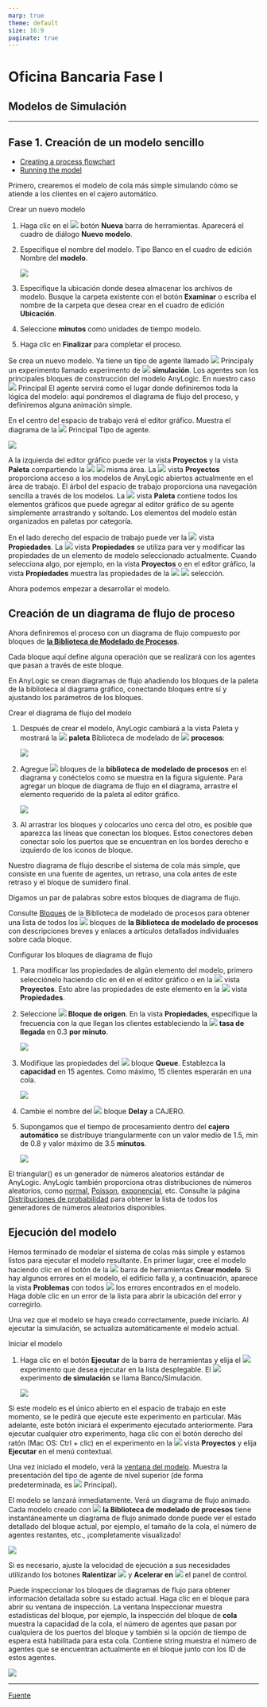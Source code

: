 ```yaml
---
marp: true
theme: default
size: 16:9
paginate: true
---
```


# Oficina Bancaria Fase I

## Modelos de Simulación

---


## Fase 1. Creación de un modelo sencillo

-   [Creating a process flowchart](https://anylogic.help/tutorials/bank-office/1-creating-simple-model.html#creating-a-process-flowchart)
-   [Running the model](https://anylogic.help/tutorials/bank-office/1-creating-simple-model.html#running-the-model)

Primero, crearemos el modelo de cola más simple simulando cómo se atiende a los clientes en el cajero automático.

Crear un nuevo modelo

1.  Haga clic en el ![](https://anylogic.help/anylogic/ui/images/NewAnyLogicProject_edit.gif) botón **Nueva** barra de herramientas. Aparecerá el cuadro de diálogo **Nuevo modelo**.
2.  Especifique el nombre del modelo. Tipo Banco en el cuadro de edición Nombre del **modelo**.
    
    ![](https://anylogic.help/tutorials/bank-office/images/newModel.png)
    
3.  Especifique la ubicación donde desea almacenar los archivos de modelo. Busque la carpeta existente con el botón **Examinar** o escriba el nombre de la carpeta que desea crear en el cuadro de edición **Ubicación**.
4.  Seleccione **minutos** como unidades de tiempo modelo.
5.  Haga clic en **Finalizar** para completar el proceso.

Se crea un nuevo modelo. Ya tiene un tipo de agente llamado ![](https://anylogic.help/anylogic/ui/images/Agent_icon.gif) Principaly un experimento llamado experimento de ![](https://anylogic.help/anylogic/experiments/images/SimulationExperiment_obj.gif) **simulación**. Los agentes son los principales bloques de construcción del modelo AnyLogic. En nuestro caso ![](https://anylogic.help/anylogic/ui/images/Agent_icon.gif) Principal El agente servirá como el lugar donde definiremos toda la lógica del modelo: aquí pondremos el diagrama de flujo del proceso, y definiremos alguna animación simple.

En el centro del espacio de trabajo verá el editor gráfico. Muestra el diagrama de la ![](https://anylogic.help/anylogic/ui/images/Agent_icon.gif) Principal Tipo de agente.

![](https://anylogic.help/tutorials/bank-office/images/workspace.png)

A la izquierda del editor gráfico puede ver la vista **Proyectos** y la vista **Paleta** compartiendo la ![](https://anylogic.help/anylogic/ui/images/views/ProjectTree_view.gif) ![](https://anylogic.help/anylogic/ui/images/views/Palette_view.gif) misma área. La ![](https://anylogic.help/anylogic/ui/images/views/ProjectTree_view.gif) vista **Proyectos** proporciona acceso a los modelos de AnyLogic abiertos actualmente en el área de trabajo. El árbol del espacio de trabajo proporciona una navegación sencilla a través de los modelos. La ![](https://anylogic.help/anylogic/ui/images/views/Palette_view.gif) vista **Paleta** contiene todos los elementos gráficos que puede agregar al editor gráfico de su agente simplemente arrastrando y soltando. Los elementos del modelo están organizados en paletas por categoría.

En el lado derecho del espacio de trabajo puede ver la ![](https://anylogic.help/anylogic/ui/images/views/Properties_view.gif) vista **Propiedades**. La ![](https://anylogic.help/anylogic/ui/images/views/Properties_view.gif) vista **Propiedades** se utiliza para ver y modificar las propiedades de un elemento de modelo seleccionado actualmente. Cuando selecciona algo, por ejemplo, en la vista **Proyectos** o en el editor gráfico, la vista **Propiedades** muestra las propiedades de la ![](https://anylogic.help/anylogic/ui/images/views/ProjectTree_view.gif) ![](https://anylogic.help/anylogic/ui/images/views/Properties_view.gif) selección.

Ahora podemos empezar a desarrollar el modelo.

## Creación de un diagrama de flujo de proceso

Ahora definiremos el proceso con un diagrama de flujo compuesto por bloques de [**la Biblioteca de Modelado de Procesos**](https://anylogic.help/library-reference-guides/process-modeling-library/index.html).

Cada bloque aquí define alguna operación que se realizará con los agentes que pasan a través de este bloque.

En AnyLogic se crean diagramas de flujo añadiendo los bloques de la paleta de la biblioteca al diagrama gráfico, conectando bloques entre sí y ajustando los parámetros de los bloques.

Crear el diagrama de flujo del modelo

1.  Después de crear el modelo, AnyLogic cambiará a la vista Paleta y mostrará la ![](https://anylogic.help/anylogic/ui/images/views/Palette_view.gif) **paleta** Biblioteca de modelado de ![](https://anylogic.help/anylogic/ui/images/palettes/processModelingLibrary.png) **procesos**:
    
    ![](https://anylogic.help/tutorials/bank-office/images/palette.png)
    
2.  Agregue ![](https://anylogic.help/anylogic/ui/images/palettes/processModelingLibrary.png) bloques de la **biblioteca de modelado de procesos** en el diagrama y conéctelos como se muestra en la figura siguiente. Para agregar un bloque de diagrama de flujo en el diagrama, arrastre el elemento requerido de la paleta al editor gráfico.
    
    ![](https://anylogic.help/tutorials/bank-office/images/ge_1.png)
    
3.  Al arrastrar los bloques y colocarlos uno cerca del otro, es posible que aparezca las líneas que conectan los bloques. Estos conectores deben conectar solo los puertos que se encuentran en los bordes derecho e izquierdo de los iconos de bloque.

Nuestro diagrama de flujo describe el sistema de cola más simple, que consiste en una fuente de agentes, un retraso, una cola antes de este retraso y el bloque de sumidero final.

Digamos un par de palabras sobre estos bloques de diagrama de flujo.

Consulte [Bloques](https://anylogic.help/library-reference-guides/process-modeling-library/pml-blocks.html) de la Biblioteca de modelado de procesos para obtener una lista de todos los ![](https://anylogic.help/anylogic/ui/images/palettes/processModelingLibrary.png) bloques de **la Biblioteca de modelado de procesos** con descripciones breves y enlaces a artículos detallados individuales sobre cada bloque.

Configurar los bloques de diagrama de flujo

1.  Para modificar las propiedades de algún elemento del modelo, primero selecciónelo haciendo clic en él en el editor gráfico o en la ![](https://anylogic.help/anylogic/ui/images/views/ProjectTree_view.gif) vista **Proyectos**. Esto abre las propiedades de este elemento en la ![](https://anylogic.help/anylogic/ui/images/views/Properties_view.gif) vista **Propiedades**.
2.  Seleccione ![](https://anylogic.help/library-reference-guides/process-modeling-library/icons/source16.png) **Bloque de origen**. En la vista **Propiedades**, especifique la frecuencia con la que llegan los clientes estableciendo la ![](https://anylogic.help/anylogic/ui/images/views/Properties_view.gif) **tasa de llegada** en 0.3 **por minuto**.
    
    ![](https://anylogic.help/tutorials/bank-office/images/source_props.png)
    
3.  Modifique las propiedades del ![](https://anylogic.help/library-reference-guides/process-modeling-library/icons/queue16.png) bloque **Queue**. Establezca la **capacidad** en 15 agentes. Como máximo, 15 clientes esperarán en una cola.
    
    ![](https://anylogic.help/tutorials/bank-office/images/queue_props.png)
    
4.  Cambie el nombre del ![](https://anylogic.help/library-reference-guides/process-modeling-library/icons/delay16.png) bloque **Delay** a CAJERO.
5.  Supongamos que el tiempo de procesamiento dentro del **cajero automático** se distribuye triangularmente con un valor medio de 1.5, min de 0.8 y valor máximo de 3.5 **minutos**.
    
    ![](https://anylogic.help/tutorials/bank-office/images/delay_props.png)
    

El triangular() es un generador de números aleatorios estándar de AnyLogic. AnyLogic también proporciona otras distribuciones de números aleatorios, como [normal](https://anylogic.help/advanced/functions/normal.html), [Poisson](https://anylogic.help/advanced/functions/poisson.html), [exponencial](https://anylogic.help/advanced/functions/exponential.html), etc. Consulte la página [Distribuciones de probabilidad](https://anylogic.help/advanced/functions/probability-index.html) para obtener la lista de todos los generadores de números aleatorios disponibles.

## Ejecución del modelo

Hemos terminado de modelar el sistema de colas más simple y estamos listos para ejecutar el modelo resultante. En primer lugar, cree el modelo haciendo clic en el botón de la ![](https://anylogic.help/anylogic/ui/images/toolbars/Build_co.gif) barra de herramientas **Crear modelo**. Si hay algunos errores en el modelo, el edificio falla y, a continuación, aparece la vista **Problemas** con todos ![](https://anylogic.help/anylogic/ui/images/views/ProblemsView_view.gif) los errores encontrados en el modelo. Haga doble clic en un error de la lista para abrir la ubicación del error y corregirlo.

Una vez que el modelo se haya creado correctamente, puede iniciarlo. Al ejecutar la simulación, se actualiza automáticamente el modelo actual.

Iniciar el modelo

1.  Haga clic en el botón **Ejecutar** de la barra de herramientas y elija el ![](https://anylogic.help/anylogic/ui/images/toolbars/Run_co.gif) experimento que desea ejecutar en la lista desplegable. El ![](https://anylogic.help/anylogic/experiments/images/SimulationExperiment_obj.gif) experimento **de simulación** se llama Banco/Simulación.
    
    ![](https://anylogic.help/tutorials/bank-office/images/exp_run.png)
    

Si este modelo es el único abierto en el espacio de trabajo en este momento, se le pedirá que ejecute este experimento en particular. Más adelante, este botón iniciará el experimento ejecutado anteriormente. Para ejecutar cualquier otro experimento, haga clic con el botón derecho del ratón (Mac OS: Ctrl + clic) en el experimento en la ![](https://anylogic.help/anylogic/ui/images/views/ProjectTree_view.gif) vista **Proyectos** y elija **Ejecutar** en el menú contextual.

Una vez iniciado el modelo, verá la [ventana del modelo](https://anylogic.help/anylogic/running/model-window.html). Muestra la presentación del tipo de agente de nivel superior (de forma predeterminada, es ![](https://anylogic.help/anylogic/ui/images/Agent_icon.gif) Principal).

El modelo se lanzará inmediatamente. Verá un diagrama de flujo animado. Cada modelo creado con ![](https://anylogic.help/anylogic/ui/images/palettes/processModelingLibrary.png) **la Biblioteca de modelado de procesos** tiene instantáneamente un diagrama de flujo animado donde puede ver el estado detallado del bloque actual, por ejemplo, el tamaño de la cola, el número de agentes restantes, etc., ¡completamente visualizado!

![](https://anylogic.help/tutorials/bank-office/images/run_1.png)

Si es necesario, ajuste la velocidad de ejecución a sus necesidades utilizando los botones **Ralentizar** ![](https://anylogic.help/anylogic/running/images/slowDown.png) y **Acelerar en** ![](https://anylogic.help/anylogic/running/images/speedUp.png) el panel de control.

Puede inspeccionar los bloques de diagramas de flujo para obtener información detallada sobre su estado actual. Haga clic en el bloque para abrir su ventana de inspección. La ventana Inspeccionar muestra estadísticas del bloque, por ejemplo, la inspección del bloque de **cola** muestra la capacidad de la cola, el número de agentes que pasan por cualquiera de los puertos del bloque y también si la opción de tiempo de espera está habilitada para esta cola. Contiene string muestra el número de agentes que se encuentran actualmente en el bloque junto con los ID de estos agentes.

![](https://anylogic.help/tutorials/bank-office/images/run_1_1.png)

---

[Fuente](https://anylogic.help/tutorials/bank-office/1-creating-simple-model.html)